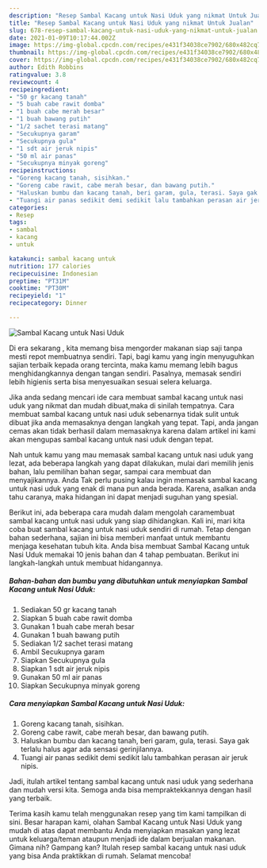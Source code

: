 ```yaml
---
description: "Resep Sambal Kacang untuk Nasi Uduk yang nikmat Untuk Jualan"
title: "Resep Sambal Kacang untuk Nasi Uduk yang nikmat Untuk Jualan"
slug: 678-resep-sambal-kacang-untuk-nasi-uduk-yang-nikmat-untuk-jualan
date: 2021-01-09T10:17:44.002Z
image: https://img-global.cpcdn.com/recipes/e431f34038ce7902/680x482cq70/sambal-kacang-untuk-nasi-uduk-foto-resep-utama.jpg
thumbnail: https://img-global.cpcdn.com/recipes/e431f34038ce7902/680x482cq70/sambal-kacang-untuk-nasi-uduk-foto-resep-utama.jpg
cover: https://img-global.cpcdn.com/recipes/e431f34038ce7902/680x482cq70/sambal-kacang-untuk-nasi-uduk-foto-resep-utama.jpg
author: Edith Robbins
ratingvalue: 3.8
reviewcount: 4
recipeingredient:
- "50 gr kacang tanah"
- "5 buah cabe rawit domba"
- "1 buah cabe merah besar"
- "1 buah bawang putih"
- "1/2 sachet terasi matang"
- "Secukupnya garam"
- "Secukupnya gula"
- "1 sdt air jeruk nipis"
- "50 ml air panas"
- "Secukupnya minyak goreng"
recipeinstructions:
- "Goreng kacang tanah, sisihkan."
- "Goreng cabe rawit, cabe merah besar, dan bawang putih."
- "Haluskan bumbu dan kacang tanah, beri garam, gula, terasi. Saya gak terlalu halus agar ada sensasi gerinjilannya."
- "Tuangi air panas sedikit demi sedikit lalu tambahkan perasan air jeruk nipis."
categories:
- Resep
tags:
- sambal
- kacang
- untuk

katakunci: sambal kacang untuk 
nutrition: 177 calories
recipecuisine: Indonesian
preptime: "PT31M"
cooktime: "PT30M"
recipeyield: "1"
recipecategory: Dinner

---
```



![Sambal Kacang untuk Nasi Uduk](https://img-global.cpcdn.com/recipes/e431f34038ce7902/680x482cq70/sambal-kacang-untuk-nasi-uduk-foto-resep-utama.jpg)

Di era  sekarang , kita memang bisa mengorder makanan siap saji tanpa mesti repot membuatnya sendiri. Tapi, bagi kamu yang ingin menyuguhkan sajian terbaik kepada orang tercinta, maka kamu memang lebih bagus menghidangkannya dengan tangan sendiri. Pasalnya, memasak sendiri lebih higienis serta bisa menyesuaikan sesuai selera keluarga.

Jika anda sedang mencari ide cara membuat sambal kacang untuk nasi uduk yang nikmat dan mudah dibuat,maka di sinilah tempatnya. Cara membuat sambal kacang untuk nasi uduk  sebenarnya tidak sulit untuk dibuat jika anda memasaknya dengan langkah yang tepat. Tapi, anda jangan cemas akan tidak berhasil dalam memasaknya 
karena dalam artikel ini kami akan mengupas sambal kacang untuk nasi uduk dengan tepat.  



Nah untuk kamu yang mau memasak sambal kacang untuk nasi uduk yang lezat, ada beberapa langkah yang dapat dilakukan, mulai dari memilih jenis bahan, lalu pemilihan bahan segar, sampai cara membuat dan menyajikannya. Anda Tak perlu pusing kalau ingin memasak sambal kacang untuk nasi uduk yang enak di mana pun anda berada. Karena, asalkan anda  tahu caranya, maka hidangan ini dapat menjadi suguhan yang spesial.

Berikut ini, ada beberapa cara mudah dalam mengolah caramembuat sambal kacang untuk nasi uduk yang siap dihidangkan. Kali ini, mari kita coba buat sambal kacang untuk nasi uduk sendiri di rumah. Tetap dengan bahan sederhana, sajian ini bisa memberi manfaat untuk membantu menjaga kesehatan tubuh kita. Anda bisa membuat Sambal Kacang untuk Nasi Uduk memakai 10 jenis bahan dan 4 tahap pembuatan. Berikut ini langkah-langkah untuk membuat hidangannya.

<!--inarticleads1-->

##### Bahan-bahan dan bumbu yang dibutuhkan untuk menyiapkan Sambal Kacang untuk Nasi Uduk:

1. Sediakan 50 gr kacang tanah
1. Siapkan 5 buah cabe rawit domba
1. Gunakan 1 buah cabe merah besar
1. Gunakan 1 buah bawang putih
1. Sediakan 1/2 sachet terasi matang
1. Ambil Secukupnya garam
1. Siapkan Secukupnya gula
1. Siapkan 1 sdt air jeruk nipis
1. Gunakan 50 ml air panas
1. Siapkan Secukupnya minyak goreng




<!--inarticleads2-->

##### Cara menyiapkan Sambal Kacang untuk Nasi Uduk:

1. Goreng kacang tanah, sisihkan.
1. Goreng cabe rawit, cabe merah besar, dan bawang putih.
1. Haluskan bumbu dan kacang tanah, beri garam, gula, terasi. Saya gak terlalu halus agar ada sensasi gerinjilannya.
1. Tuangi air panas sedikit demi sedikit lalu tambahkan perasan air jeruk nipis.




Jadi, itulah artikel tentang  sambal kacang untuk nasi uduk  yang sederhana dan mudah versi kita. Semoga anda bisa mempraktekkannya dengan hasil yang terbaik. 

Terima kasih kamu telah menggunakan resep yang tim kami tampilkan di sini. Besar harapan kami, olahan  Sambal Kacang untuk Nasi Uduk yang mudah di atas dapat membantu Anda menyiapkan masakan yang lezat untuk keluarga/teman ataupun menjadi ide dalam berjualan makanan. Gimana nih? Gampang kan? Itulah resep sambal kacang untuk nasi uduk yang bisa Anda praktikkan di rumah. Selamat mencoba!

